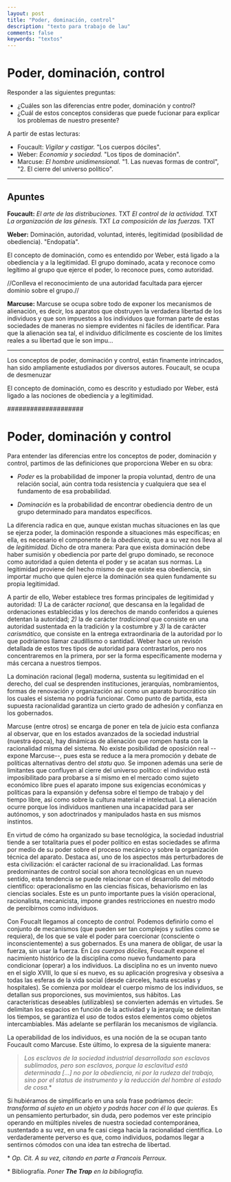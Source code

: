 ```yaml
---
layout: post
title: "Poder, dominación, control"
description: "texto para trabajo de lau"
comments: false
keywords: "textos"
---
```


Poder, dominación, control
=============================

Responder a las siguientes preguntas:

- ¿Cuáles son las diferencias entre poder, dominación y control?
- ¿Cuál de estos conceptos consideras que puede fucionar para explicar los problemas de nuestro presente?

A partir de estas lecturas:

- Foucault: _Vigilar y castigar._ "Los cuerpos dóciles".
- Weber: _Economía y sociedad._ "Los tipos de dominación".
- Marcuse: _El hombre unidimensional._ "1. Las nuevas formas de control", "2. El cierre del universo político".

----------------

## Apuntes

**Foucault:**
_El arte de las distribuciones._ TXT
_El control de la actividad._ TXT
_La organización de las génesis._ TXT
_La composición de las fuerzas._ TXT

**Weber:**
Dominación, autoridad, voluntad, interés, legitimidad (posibilidad de obediencia). "Endopatía".

El concepto de dominación, como es entendido por Weber, está ligado a la obediencia y a la legitimidad. El grupo dominado, acata y reconoce como legítimo al grupo que ejerce el poder, lo reconoce pues, como autoridad.

//Conlleva el reconocimiento de una autoridad facultada para ejercer dominio sobre el grupo.//

**Marcuse:**
Marcuse se ocupa sobre todo de exponer los mecanismos de alienación, es decir, los aparatos que obstruyen la verdadera libertad de los individuos y que son impuestos a los individuos que forman parte de estas sociedades de maneras no siempre evidentes ni fáciles de identificar. Para que la alienación sea tal, el individuo difícilmente es cosciente de los límites reales a su libertad que le son impu...

----------------------------

Los conceptos de poder, dominación y control, están finamente intrincados, han sido ampliamente estudiados por diversos autores. Foucault, se ocupa de desmenuzar


El concepto de dominación, como es descrito y estudiado por Weber, está ligado a las nociones de obediencia y a legitimidad.

####################

Poder, dominación y control
===========================

Para entender las diferencias entre los conceptos de poder, dominación y
control, partimos de las definiciones que proporciona Weber en su obra:

-   *Poder* es la probabilidad de imponer la propia voluntad, dentro de
    una relación social, aún contra toda resistencia y cualquiera que
    sea el fundamento de esa probabilidad.

-   *Dominación* es la probabilidad de encontrar obediencia dentro de un
    grupo determinado para mandatos específicos.

La diferencia radica en que, aunque existan muchas situaciones en las
que se ejerza poder, la dominación responde a situaciones más
específicas; en ella, es necesario el componente de la *obediencia,* que
a su vez nos lleva al de *legitimidad.* Dicho de otra manera: Para que
exista dominación debe haber sumisión y obediencia por parte del grupo
dominado, se reconoce como autoridad a quien detenta el poder y se
acatan sus normas. La legitimidad proviene del hecho mismo de que existe
esa obediencia, sin importar mucho que quien ejerce la dominación sea quien
fundamente su propia legitimidad.

A partir de ello, Weber establece tres formas principales de legitimidad
y autoridad: *1)* La de carácter *racional,* que descansa en la
legalidad de ordenaciones establecidas y los derechos de mando
conferidos a quienes detentan la autoridad; *2)* la de carácter
*tradicional* que consiste en una autoridad sustentada en la tradición y
la costumbre y *3)* la de carácter *carismático,* que consiste en la
entrega extraordinaria de la autoridad por lo que podríamos llamar
caudillismo o santidad. Weber hace un revisón detallada de estos tres
tipos de autoridad para contrastarlos, pero nos concentraremos en la
primera, por ser la forma específicamente moderna y más cercana a
nuestros tiempos.

La dominación racional (legal) moderna, sustenta su legitimidad en el
derecho, del cual se desprenden instituciones, jerarquías,
nombramientos, formas de renovación y organización así como un aparato
burocrático sin los cuales el sistema no podría funcionar. Como punto de
partida, esta supuesta racionalidad garantiza un cierto grado de
adhesión y confianza en los gobernados.

Marcuse (entre otros) se encarga de poner en tela de juicio esta
confianza al observar, que en los estados avanzados de la sociedad
industrial (nuestra época), hay dinámicas de alienación que rompen hasta
con la racionalidad misma del sistema. No existe posibilidad de
oposición real --expone Marcuse--, pues esta se reduce a la mera
promoción y debate de políticas alternativas dentro del *statu quo.* Se
imponen además una serie de limitantes que confluyen al cierre del
universo político: el individuo está imposibilitado para probarse a sí
mismo en el mercado como sujeto económico libre pues el aparato impone
sus exigencias económicas y políticas para la expansión y defensa sobre
el tiempo de trabajo y del tiempo libre, así como sobre la cultura
material e intelectual. La alienación ocurre porque los individuos
mantienen una incapacidad para ser autónomos, y son adoctrinados y
manipulados hasta en sus mismos instintos.

En virtud de cómo ha organizado su base tecnológica, la sociedad
industrial tiende a ser totalitaria pues el poder político en estas
sociedades se afirma por medio de su poder sobre el proceso mecánico y
sobre la organización técnica del aparato. Destaca así, uno de los
aspectos más perturbadores de esta civilización: el carácter racional de
su irracionalidad. Las formas predominantes de control social son ahora
tecnológicas en un nuevo sentido, esta tendencia se puede relacionar con
el desarrollo del método científico: operacionalismo en las ciencias
físicas, behaviorismo en las ciencias sociales. Este es un punto
importante pues la visión operacional, racionalista, mecanicista, impone
grandes restricciones en nuestro modo de percibirnos como individuos.

Con Foucalt llegamos al concepto de *control.* Podemos definirlo como el
conjunto de mecanismos (que pueden ser tan complejos y sutiles como se
requiera), de los que se vale el poder para coercionar (consciente o
inconscientemente) a sus gobernados. Es una manera de obligar, de usar
la fuerza, sin usar la fuerza. En *Los cuerpos dóciles,* Foucault expone
el nacimiento histórico de la disciplina como nuevo fundamento para
condicionar (operar) a los individuos. La disciplina no es un invento
nuevo en el siglo XVIII, lo que sí es nuevo, es su aplicación progresiva
y obsesiva a todas las esferas de la vida social (desde cárceles, hasta
escuelas y hospitales). Se comienza por moldear el cuerpo mismo de los
individuos, se detallan sus proporciones, sus movimientos, sus hábitos.
Las características deseables (utilizables) se convierten además en
virtudes. Se delimitan los espacios en función de la actividad y la
jerarquía; se delimitan los tiempos, se garantiza el *uso* de todos
estos elementos como objetos intercambiables. Más adelante se perfilarán
los mecanismos de vigilancia.

La operabilidad de los individuos, es una noción de la se ocupan tanto
Foucault como Marcuse. Este último, lo expresa de la siguiente manera:

> *Los esclavos de la sociedad industrial desarrollada son esclavos
> sublimados, pero son esclavos, porque la esclavitud está determinada
> \[...\] no por la obediencia, ni por la rudeza del trabajo, sino por
> el status de instrumento y la reducción del hombre al estado de
> cosa.*\*

Si hubiéramos de simplificarlo en una sola frase podríamos decir:
*transforma al sujeto en un objeto y podrás hacer con él lo que
quieras.* Es un pensamiento perturbador, sin duda, pero podemos ver este
principio operando en múltiples niveles de nuestra sociedad
contemporánea, sustentado a su vez, en una fe casi ciega hacia la
racionalidad científica. Lo verdaderamente perverso es que, como
individuos, podamos llegar a sentirnos cómodos con una idea tan estrecha
de libertad.

\* *Op. Cit. A su vez, citando en parte a Francois Perroux.*

\* Bibliografía. *Poner **The Trap** en la bibliografía.*
